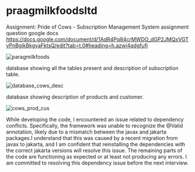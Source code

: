 # praagmilkfoodsltd
 Assignment: Pride of Cows - Subscription Management System
 assignment question google docs
 https://docs.google.com/document/d/1AdR4Pq84crMWDO_dGP2JMQxVGTvPnBgikBkgyaFktsQ/edit?tab=t.0#heading=h.azwi4qdgfufj


 ![paragmilkfoods](https://github.com/user-attachments/assets/09972462-f6bb-4352-9885-075394530409)

database showing all the tables present and description of subscription table.

![database_cows_desc](https://github.com/user-attachments/assets/8b5517d7-599f-44e2-a55c-3cc9efb654cc)

database showing description of products and customer.

![cows_prod_cus](https://github.com/user-attachments/assets/38fda3ec-de34-4609-8007-b4e4df4f761b)

While developing the code, I encountered an issue related to dependency conflicts. Specifically, the framework was unable to recognize the @Valid annotation, likely due to a mismatch between the javax and jakarta packages.I understand that this was caused by a recent migration from javax to jakarta, and I am confident that reinstalling the dependencies with the correct jakarta versions will resolve this issue.
The remaining parts of the code are functioning as expected or at least not producing any errors. I am committed to resolving this dependency issue before the next interview.
